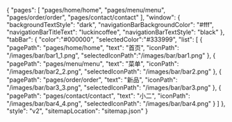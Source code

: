 {
  "pages": [
    "pages/home/home",
    "pages/menu/menu",
    "pages/order/order",
    "pages/contact/contact"
  ],
"window": {
    "backgroundTextStyle": "dark",
    "navigationBarBackgroundColor": "#fff",
    "navigationBarTitleText": "luckincoffee",
    "navigationBarTextStyle": "black"
},
  "tabBar": {
    "color":"#000000",
    "selectedColor":"#333999",
    "list": [
      {
      "pagePath": "pages/home/home",
      "text": "首页",
      "iconPath": "/images/bar/bar1_1.png",
    "selectedIconPath":"/images/bar/bar1.png"
    },
    {
      "pagePath": "pages/menu/menu",
      "text": "菜单",
      "iconPath": "/images/bar/bar2_2.png",
      "selectedIconPath": "/images/bar/bar2.png"
    },
    {
      "pagePath": "pages/order/order",
      "text": "新品",
      "iconPath": "/images/bar/bar3_3.png",
      "selectedIconPath": "/images/bar/bar3.png"
    },
    {
      "pagePath": "pages/contact/contact",
      "text": "小二",
      "iconPath": "/images/bar/bar4_4.png",
      "selectedIconPath": "/images/bar/bar4.png"
    }
    ]
  },
  "style": "v2",
  "sitemapLocation": "sitemap.json"
}
